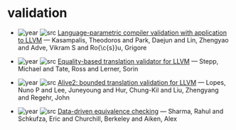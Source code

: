 # validation

- ![year](https://img.shields.io/badge/year-2021-blue) ![src](https://img.shields.io/badge/src-PAICASPLOS-orange) [Language-parametric compiler validation with application to LLVM](https://dl.acm.org/doi/abs/10.1145/3445814.3446751) — Kasampalis, Theodoros and Park, Daejun and Lin, Zhengyao and Adve, Vikram S and Ro{\c{s}}u, Grigore

- ![year](https://img.shields.io/badge/year-2011-blue) ![src](https://img.shields.io/badge/src-CAVICCSUUJP-orange) [Equality-based translation validator for LLVM](https://link.springer.com/chapter/10.1007/978-3-642-22110-1_59) — Stepp, Michael and Tate, Ross and Lerner, Sorin

- ![year](https://img.shields.io/badge/year-2021-blue) ![src](https://img.shields.io/badge/src-PASICPLDI-orange) [Alive2: bounded translation validation for LLVM](https://dl.acm.org/doi/abs/10.1145/3453483.3454030) — Lopes, Nuno P and Lee, Juneyoung and Hur, Chung-Kil and Liu, Zhengyang and Regehr, John

- ![year](https://img.shields.io/badge/year-2013-blue) ![src](https://img.shields.io/badge/src-PASO-orange) [Data-driven equivalence checking](https://dl.acm.org/doi/10.1145/2509136.2509509) — Sharma, Rahul and Schkufza, Eric and Churchill, Berkeley and Aiken, Alex

